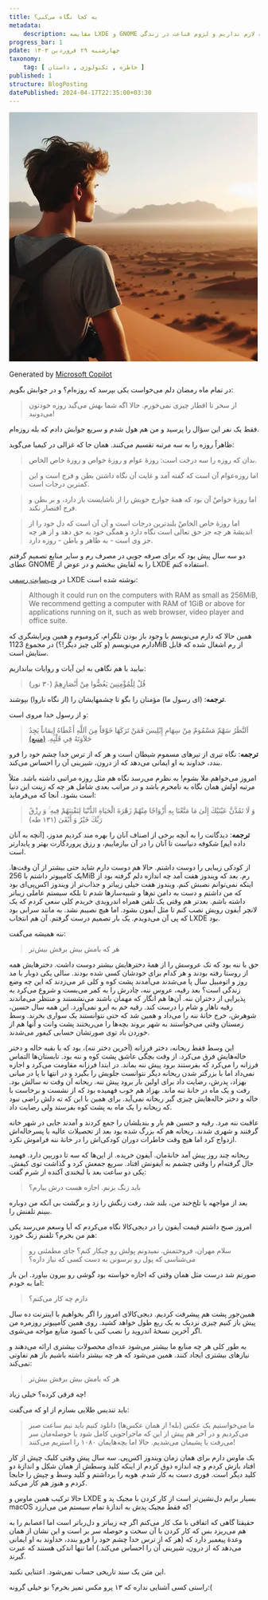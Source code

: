 ```yaml
---
title: به کجا نگاه می‌کنی؟
metadata: 
    description: مقایسه LXDE و GNOME چرا رو آورده‌ایم به خریدن چیزهایی که لازم نداریم و لزوم قناعت در زندگی
progress_bar: 1
pdate: چهارشنبه ۲۹ فروردین ۱۴۰۳
taxonomy:
    tag: [ خاطره , تکنولوژی , داستان ]
published: 1
structure: BlogPosting
datePublished: 2024-04-17T22:35:00+03:30
---
```

![ مردی جوان در بیابان که به دور دست‌ها خیره شده است ](a_young_man_in_the_desert.webp?classes=center&loading=lazy)
<div class="align-center">
Generated by <a href="https://www.bing.com/images/create/a-young-man-in-the-desert-looking-at-far-distance2c/1-662018549b1d46f88158963693a7d97b?id=nq6%2FikRpniYJWj9X5QlP6Q.%2FbTvRrmWdJ5P72MScxcyTQ&view=detailv2&idpp=genimg&noidpclose=1&thid=OIG3.DgMLU45mfbuxjIUNyyjm&form=SYDBIC&ssp=1&safesearch=moderate&setlang=en&cc=XL&pc=SANSAAND">Microsoft Copilot</a>
</div>

در تمام ماه رمضان دلم می‌خواست یکی بپرسد که روزه‌ام؟ و در جوابش بگویم:

> از سحر تا افطار چیزی نمی‌خورم. حالا اگه شما بهش می‌گید روزه خودتون می‌دونید!

فقط یک نفر این سؤال را پرسید و من هم هول شدم و سریع جوابش دادم که بله روزه‌ام.

ظاهراً روزه را به سه مرتبه تقسیم می‌کنند. همان جا که غزالی در کیمیا می‌گوید:

> بدان که روزه را سه درجت است: روزهٔ عوام و روزهٔ خواص و روزهٔ خاص الخاص. 

> اما روزه‌عوام آن است که گفته آمد و غایت آن نگاه داشتن بطن و فرج است و این کمترین درجات است.

> اما روزهٔ خواصْ آن بود که همهٔ جوارح خویش را از ناشایست باز دارد، و بر بطن و فرج اقتصار نکند.

> اما روزهٔ خاص الخاصْ بلندترین درجات است و آن آن است که دل خود را از اندیشهٔ هر چه جز حق تعالی است نگاه دارد و همگی خود به حق دهد و از هر چه جز وی است - به ظاهر و باطن - روزه دارد.

دو سه سال پیش بود که برای صرفه جویی در مصرف رم و سایر منابع تصمیم گرفتم عطای 
GNOME
 را به لقایش ببخشم و در عوض از 
LXDE
استفاده کنم. 

در
[وب‌سایت رسمی](https://www.lxde.org/get/)
LXDE
 نوشته‌ شده است:
<blockquote dir="ltr">
 Although it could run on the computers with RAM as small as 256MiB, We recommend getting a computer with RAM of 1GiB or above for applications running on it, such as web browser, video player and office suite.
</blockquote>

همین حالا که دارم می‌نویسم با وجود باز بودن تلگرام، کرومیوم و همین ویرایشگری که دارم می‌نویسم (و کلی چیز دیگر!؟) در مجموع 
1123MiB
از رم اشغال شده که قابل ستایش است.

بیایید با هم نگاهی به این آیات و روایات بیاندازیم:

> قُلْ لِلْمُؤْمِنِينَ يَغُضُّوا مِنْ أَبْصَارِهِمْ  (۳۰ نور)

**ترجمه**: (ای رسول ما) مؤمنان را بگو تا چشمهایشان را (از نگاه ناروا) بپوشند.

و از رسول خدا مروی است:

> اَلنَّظَرُ سَهْمٌ مَسْمُومٌ مِنْ سِهَامِ إِبْلِيسَ فَمَنْ تَرَكَهَا خَوْفاً مِنَ اَللَّهِ أَعْطَاهُ إِيمَاناً يَجِدُ حَلاَوَتَهُ فِي قَلْبِهِ. 
[(منبع)](https://hadith.inoor.ir/fa/hadith/312913)

**ترجمه**: نگاه تیری از تیرهای مسموم شیطان است و هر که از ترس خدا چشم خود را فرو بندد، خداوند به او ایمانی می‌دهد که از درون، شیرینی آن را احساس می‌کند.

امروز می‌خواهم ملا بشوم! به نظرم می‌رسد نگاه هم مثل روزه مراتبی داشته باشد. مثلاً مرتبه اولش همان نگاه به نامحرم باشد و در مراتب بعدی شامل هر چه که زینت این دنیا است بشود. آنجا که می‌فرماید:

> وَ لَا تَمُدَّنَّ عَيْنَيْكَ إِلَىٰ مَا مَتَّعْنَا بِهِ أَزْوَاجًا مِنْهُمْ زَهْرَةَ الْحَيَاةِ الدُّنْيَا لِنَفْتِنَهُمْ فِيهِ ۚ وَ رِزْقُ رَبِّكَ خَيْرٌ وَ أَبْقَىٰ (۱۳۱ طه)

**ترجمه**: دیدگانت را به آنچه برخی از اصناف آنان را بهره مند کردیم مدوز، [آنچه به آنان داده ایم] شکوفه دنیاست تا آنان را در آن بیازماییم، و رزق پروردگارت بهتر و پایدارتر است.

از کودکی زیبایی را دوست داشتم. حالا هم دوست دارم شاید حتی بیشتر از آن وقت‌ها. یک کامپیوتر داشتم با 
256MiB
رم. بعد که ویندوز هفت آمد چه اندازه دلم گرفته بود از اینکه نمی‌توانم نصبش کنم. ویندوز هفت خیلی زیباتر و جذاب‌تر از ویندوز اکس‌پی‌ای بود که من داشتم و دست به دامن تم‌ها و شبیه‌ساز‌ها شدم تا بلکه سیستم‌ عاملی زیباتر داشته باشم. بعدتر هم وقتی یک تلفن همراه اندرویدی خریدم کلی سعی کردم که یک لانچر آیفون رویش نصب کنم تا مثل آیفون بشود. اما هیچ نصیبم نشد. به مانند سرابی بود که پی آن می‌دویدم. یک بار تصمیم درست گرفتم. آن هم انتخاب 
LXDE
بود.

ننه همیشه می‌گفت:

> هر که بامش بیش برفش بیش‌تر

<!--
روز به روز به داشته‌هایمان افزوده می‌شود و با این حال با خوش‌بینانه‌ترین نگاه همان اندازه از زندگی لذت می‌بریم که ده سال پیش می‌بردیم.

شاید ما اشتباه گرفته‌ایم. باید چشمانمان را به روی بسیاری از این زیبایی‌ها می‌بستیم و دل‌خوش می‌بودیم به آنچه داشتیم.
-->
حق با ننه بود که تک عروسش را از همهٔ دخترهایش بیشتر دوست داشت. دخترهایش همه از روستا رفته بودند و هر کدام برای خودشان کسی شده بودند. سالی یکی دوبار با مد روز و اتومبیل سال پا می‌شدند می‌آمدند پشت کوه و کلی غر می‌زدند که این چه وضع زندگی است؟ بعد رقیه، عروس ننه، چادرش را به کمر می‌بست و شروع می‌کرد به پذیرایی از دختران ننه. آن‌ها هم انگار که مهمان باشند می‌نشستند و منتظر می‌ماندند رقیه ناهار و شام را درست کند. رقیه خم به ابرو نمی‌آورد. این همه سال حسین، شوهرش، خرج خانهٔ ننه را می‌داد و همین شد که حتی نتوانستند یک سواری بخرند. وسط زمستان وقتی می‌خواستند به شهر بروند بچه‌ها را می‌ریختند پشت وانت و آنها هم از  خوردن باد توی صورتشان حسابی کیفور می‌شدند.

این وسط فقط ریحانه، دختر فرزانه (آخرین دختر ننه)، بود که با بقیه خاله و دختر خاله‌هایش فرق می‌کرد. از وقت بچگی عاشق پشت کوه و ننه بود. تابستان‌ها التماس فرزانه را می‌کرد که بفرستند برود پیش ننه بماند. در ابتدا فرزانه مقاومت می‌کرد و اجازه نمی‌داد اما با بزرگتر شدن ریحانه دیگر نتوانست جلویش را بگیرد و در انتها با پا در میانی بهزاد، پدرش،  رضایت داد برای اولین بار برود پیش ننه. ریحانه آن وقت نه سالش بود. رفت و یک ماه در خانهٔ ننه ماند. بهزاد هم خوب فهمیده بود که از نشست و برخاست با خاله و دختر خاله‌هایش چیزی گیر ریحانه نمی‌آید. برای همین با این که ته دلش راضی نبود که ریحانه را یک ماه به پشت کوه بفرستد ولی رضایت داد.

عاقبت ننه مرد. رقیه و حسین هم بار و بندیلشان را جمع کردند و آمدند جایی در شهر خانه گرفتند و شهری شدند. ریحانه هم که بزرگ شده بود بعد از تحصیلات عالیه با پسرخاله‌اش ازدواج کرد اما هیچ وقت خاطرات دوران کودکی‌اش را در خانهٔ ننه فراموش نکرد. 

ریحانه چند روز پیش آمد خانه‌ٔمان. آیفون خریده. از این‌ها که سه تا دوربین دارد. فهمید حال گرفته‌ام را وقتی چشمم به آیفونش افتاد. سریع جمعش کرد و گذاشت توی کیفش. یکی دو ساعت بعد با لبخندی آکنده از شرم گفت:

> باید زنگ بزنم. اجازه هست درش بیارم؟

بعد از مواجهه با تلخ‌خند من، بلند شد، رفت زنگش را زد و برگشت بی آنکه من دوباره ببینم تلفنش را.

امروز صبح داشتم قیمت آیفون را در دیجی‌کالا نگاه می‌کردم که آیا وسعم می‌رسد یکی هم من بخرم؟ تلفنم زنگ خورد:

> سلام مهران، فروختمش. نمیدونم پولش رو چیکار کنم؟ جای مطمئنی رو می‌شناسی که پول رو برسونن به دست کسی که نیاز داره؟

صورتم شد درست مثل همان وقتی که اجازه خواسته بود گوشی رو بیرون بیاورد. ابن بار اما به خودم:

> دارم چه کار می‌کنم؟

همین‌جور پشت هم پیشرفت کردیم. دیجی‌کالای امروز را اگر بخواهیم با اینترنت ده سال پیش باز کنیم چیزی نزدیک به یک ربع طول خواهد کشید. روی همین کامپیوتر روزمره من اگر آخرین نسخهٔ اندروید را نصب کنی با کمبود منابع مواجه می‌شوی.

به طور کلی هر چه منابع ما بیشتر می‌شود عده‌ای محصولات بیشتری ارائه می‌دهند و نیازهای بیشتری ایجاد کنند. همین می‌شود که هر چه بیشتر داشته باشیم باز هم تفاوتی نمی‌کند:

> هر که بامش بیش برفش بیش‌تر

چه فرقی کرده؟ خیلی زیاد! 

باید تندیس طلایی بسازم از او که می‌گفت:

> ما می‌خواستیم یک عکس (بله! از همان عکس‌ها) دانلود کنیم باید نیم ساعت صبر می‌کردیم و در آخر هم پیش از این که ماجراجویی کامل شود یا حوصله‌مان سر می‌رفت یا پشیمان می‌شدیم. حالا اما بچه‌هایمان ۱۰۸۰ را استریم می‌کنند!

یک ماوس دارم برای همان زمان ویندوز اکس‌پی. سه سال پیش وقتی کلیک چپش از کار افتاد بازش کردم و چه اندازه ذوق کردم از اینکه کلید وسطش از همان شکل و اندازهٔ دو کلید دیگر است. فوری دست به کار شدم. هویه را برداشتم و کلید وسط و چپش را جابجا کردم و هنوز هم کار می‌کند. 

حالا ترکیب همین ماوس و 
LXDE 
بسیار برایم دل‌نشین‌تر است از کار کردن با مجیک پد و
macOS
که فقط مجیک پدش به اندازهٔ تمام سیستم من می‌ارزد!

حقیقتا گاهی که اتفاقی با مک کار می‌کنم اگر چه زیباتر و دل‌ربا‌تر است اما اعصابم را به هم می‌ریزد بس که کار کردن با آن سخت و حوصله سر بر است و این نشان از همان وعدهٔ پیغمبر دارد که (هر که از ترس خدا چشم خود را فرو بندد، خداوند به او ایمانی می‌دهد که از درون، شیرینی آن را احساس می‌کند.) اما تنها اندکی هستند که عبرت گیرند.


<p class="alert alert-success">  این متن یک سند تاریخی حساب نمی‌شود. اعتنایی نکنید.  </p>

راستی کسی آشنایی نداره که ۱۳ پرو مکس تمیز بخرم؟ نو خیلی گرونه:(